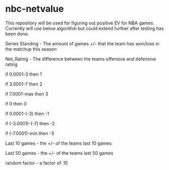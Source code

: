 # nbc-netvalue

This repository will be used for figuring out positive EV for NBA games. Currently will use below algorithm but could extend further after testing has been done.

Series Standing - The amount of games +/- that the team has won/loss in the matchup this season


Net_Rating - The difference between the teams offensive and defensive rating


  if 0.0001-3 then 1

  if 3.0001-7 then 2
  
  if 7.0001-max then 3
    
  if 0 then 0
  
  if 0.0001-(-3) then -1
  
  if (-3.0001)-(-7) then -2
  
  if (-7.0001)-min then -3
  


Last 10 games - the +/- of the teams last 10 games


Last 50 games - the +/- of the teams last 50 games


random factor - a factor of .15
